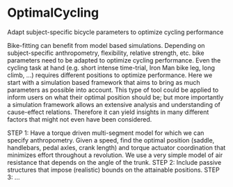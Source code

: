 # OptimalCycling
Adapt subject-specific bicycle parameters to optimize cycling performance

Bike-fitting can benefit from model based simulations. Depending on subject-specific anthropometry, flexibility, relative strength, etc. bike parameters need to be adapted to optimize cycling performance. Even the cycling task at hand (e.g. short intense time-trial, Iron Man bike leg, long climb, ...) requires different positions to optimize performance.
Here we start with a simulation based framework that aims to bring as much parameters as possible into account. This type of tool could be applied to inform users on what their optimal position should be; but more importantly a simulation framework allows an extensive analysis and understanding of cause-effect relations. Therefore it can yield insights in many different factors that might not even have been considered.




STEP 1: Have a torque driven multi-segment model for which we can specify anthropometry. Given a speed, find the optimal position (saddle, handlebars, pedal axles, crank length) and torque actuator coordination that minimizes effort throughout a revolution. We use a very simple model of air resistance that depends on the angle of the trunk.
STEP 2: Include passive structures that impose (realistic) bounds on the attainable positions.
STEP 3: ...
